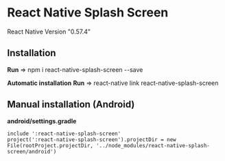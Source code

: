 # React Native Splash Screen


React Native Version "0.57.4"
## Installation
  **Run** => npm i react-native-splash-screen --save
  
**Automatic installation**
  **Run** => react-native link react-native-splash-screen

## Manual installation (Android)

  **android/settings.gradle**
  ```
  include ':react-native-splash-screen'   
  project(':react-native-splash-screen').projectDir = new File(rootProject.projectDir, '../node_modules/react-native-splash-screen/android')
  ```
